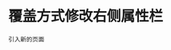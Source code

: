 <!--
 * @Description: 
 * @Autor: YDY
 * @Date: 2021-04-04 16:00:49
 * @LastEditors: YDY
 * @LastEditTime: 2021-04-04 16:46:26
-->
# 覆盖方式修改右侧属性栏

``` 
引入新的页面
```